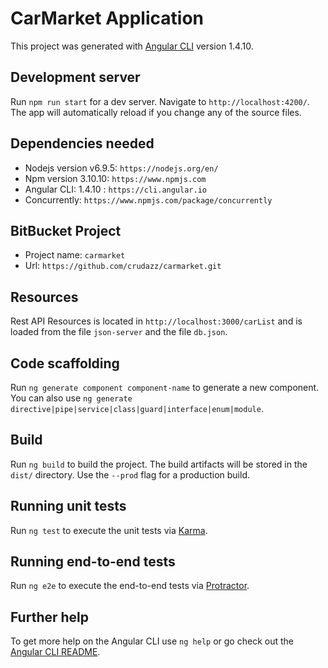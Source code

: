# CarMarket Application

This project was generated with [Angular CLI](https://github.com/angular/angular-cli) version 1.4.10.

## Development server

Run `npm run start` for a dev server. Navigate to `http://localhost:4200/`. The app will automatically reload if you change any of the source files. 

## Dependencies needed

- Nodejs version v6.9.5: `https://nodejs.org/en/`
- Npm version 3.10.10: `https://www.npmjs.com`
- Angular CLI: 1.4.10 : `https://cli.angular.io`
- Concurrently: `https://www.npmjs.com/package/concurrently`


##  BitBucket Project

- Project name: `carmarket`
- Url:  `https://github.com/crudazz/carmarket.git`


## Resources

Rest API Resources is located in `http://localhost:3000/carList` and is loaded from the file `json-server` and the file `db.json`.

## Code scaffolding

Run `ng generate component component-name` to generate a new component. You can also use `ng generate directive|pipe|service|class|guard|interface|enum|module`.

## Build

Run `ng build` to build the project. The build artifacts will be stored in the `dist/` directory. Use the `--prod` flag for a production build.

## Running unit tests

Run `ng test` to execute the unit tests via [Karma](https://karma-runner.github.io).

## Running end-to-end tests

Run `ng e2e` to execute the end-to-end tests via [Protractor](http://www.protractortest.org/).

## Further help

To get more help on the Angular CLI use `ng help` or go check out the [Angular CLI README](https://github.com/angular/angular-cli/blob/master/README.md).
